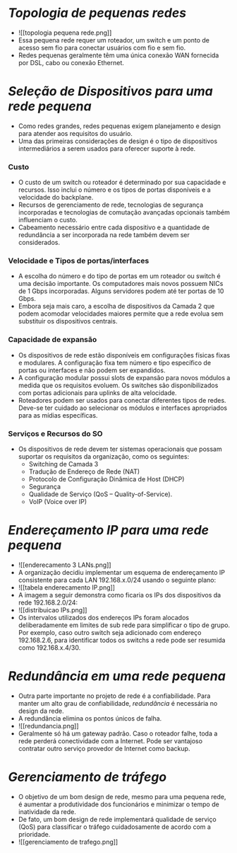 # *Topologia de pequenas redes*

- ![[topologia pequena rede.png]]
- Essa pequena rede requer um roteador, um switch e um ponto de acesso sem fio para conectar usuários com fio e sem fio. 
- Redes pequenas geralmente têm uma única conexão WAN fornecida por DSL, cabo ou conexão Ethernet.

# *Seleção de Dispositivos para uma rede pequena*

- Como redes grandes, redes pequenas exigem planejamento e design para atender aos requisitos do usuário. 
- Uma das primeiras considerações de design é o tipo de dispositivos intermediários a serem usados para oferecer suporte à rede.

### **Custo**

- O custo de um switch ou roteador é determinado por sua capacidade e recursos. Isso inclui o número e os tipos de portas disponíveis e a velocidade do backplane.
- Recursos de gerenciamento de rede, tecnologias de segurança incorporadas e tecnologias de comutação avançadas opcionais também influenciam o custo.
- Cabeamento necessário entre cada dispositivo e a quantidade de redundância a ser incorporada na rede também devem ser considerados. 

### **Velocidade e Tipos de portas/interfaces**

- A escolha do número e do tipo de portas em um roteador ou switch é uma decisão importante. Os computadores mais novos possuem NICs de 1 Gbps incorporadas. Alguns servidores podem até ter portas de 10 Gbps.
- Embora seja mais caro, a escolha de dispositivos da Camada 2 que podem acomodar velocidades maiores permite que a rede evolua sem substituir os dispositivos centrais.

### **Capacidade de expansão**

- Os dispositivos de rede estão disponíveis em configurações físicas fixas e modulares. A configuração fixa tem número e tipo específico de portas ou interfaces e não podem ser expandidos. 
- A configuração modular possui slots de expansão para novos módulos a medida que os requisitos evoluem. Os switches são disponibilizados com portas adicionais para uplinks de alta velocidade.
- Roteadores podem ser usados para conectar diferentes tipos de redes. Deve-se ter cuidado ao selecionar os módulos e interfaces apropriados para as mídias específicas.

### **Serviços e Recursos do SO**

- Os dispositivos de rede devem ter sistemas operacionais que possam suportar os requisitos da organização, como os seguintes:
	- Switching de Camada 3
	- Tradução de Endereço de Rede (NAT)
	- Protocolo de Configuração Dinâmica de Host (DHCP)
	- Segurança
	- Qualidade de Serviço (QoS – Quality-of-Service).
	- VoIP (Voice over IP)

# *Endereçamento IP para uma rede pequena*

- ![[enderecamento 3 LANs.png]]
- A organização decidiu implementar um esquema de endereçamento IP consistente para cada LAN 192.168.x.0/24 usando o seguinte plano:
- ![[tabela enderecamento IP.png]]
- A imagem a seguir demonstra como ficaria os IPs dos dispositivos da rede 192.168.2.0/24:
- ![[distribuicao IPs.png]]
- Os intervalos utilizados dos endereços IPs foram alocados deliberadamente em limites de sub rede para simplificar o tipo de grupo. Por exemplo, caso outro switch seja adicionado com endereço 192.168.2.6, para identificar todos os switchs a rede pode ser resumida como 192.168.x.4/30.

# *Redundância em uma rede pequena*

- Outra parte importante no projeto de rede é a confiabilidade. Para manter um alto grau de confiabilidade, _redundância_ é necessária no design da rede.
- A redundância elimina os pontos únicos de falha. 
- ![[redundancia.png]]
- Geralmente só há um gateway padrão. Caso o roteador falhe, toda a rede perderá conectividade com a Internet. Pode ser vantajoso contratar outro serviço provedor de Internet como backup. 

# *Gerenciamento de tráfego*

- O objetivo de um bom design de rede, mesmo para uma pequena rede, é aumentar a produtividade dos funcionários e minimizar o tempo de inatividade da rede.
- De fato, um bom design de rede implementará qualidade de serviço (QoS) para classificar o tráfego cuidadosamente de acordo com a prioridade.
- ![[gerenciamento de trafego.png]]